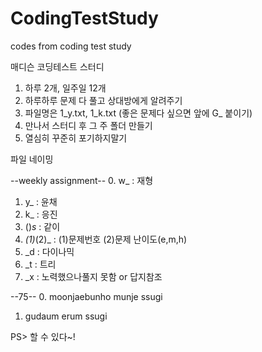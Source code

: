 # CodingTestStudy
codes from coding test study
 
 매디슨 코딩테스트 스터디
 
 1. 하루 2개, 일주일 12개
 2. 하루하루 문제 다 풀고 상대방에게 알려주기
 3. 파일명은 1_y.txt, 1_k.txt (좋은 문제다 싶으면 앞에 G_ 붙이기)
 4. 만나서 스터디 후 그 주 폴더 만들기
 5. 열심히 꾸준히 포기하지말기


파일 네이밍

--weekly assignment--
0. w_ : 재형
1. y_ : 윤채
2. k_ : 응진
3. ()_s_ : 같이
4. _(1)_(2)_ : (1)문제번호 (2)문제 난이도(e,m,h)
5. _d : 다이나믹
6. _t : 트리
7. _x : 노력했으나풀지 못함 or 답지참조

--75--
0. moonjaebunho munje ssugi
1. gudaum erum ssugi

PS> 할 수 있다~!
 
